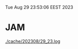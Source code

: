 Tue Aug 29 23:53:06 EEST 2023
# JAM
<a href='./cache/202308/29_23.log'>./cache/202308/29_23.log</a>
